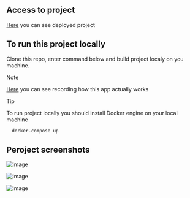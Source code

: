 ## Access to project
[Here](https://bamper-dyplom.onrender.com) you can see deployed project

## To run this project locally

Clone this repo, enter command below and build project localy on you machine. 

> [!NOTE]
> [Here](https://drive.google.com/drive/folders/17DJ-PAcTLcp8jQvKT8CsQLYrtk6mv3y4) you can see recording how this app actually works

> [!TIP]
> To run project locally you should install Docker engine on your local machine

```cmd
  docker-compose up
```

## Peroject screenshots

![image](https://github.com/b1on1kkk/bamper_dyplom/assets/114521829/2cbe9f8c-cb3e-4a34-a793-6989a9611ab3)

![image](https://github.com/b1on1kkk/bamper_dyplom/assets/114521829/70ef15f5-2a28-4f2e-a69d-d2875f435307)

![image](https://github.com/b1on1kkk/bamper_dyplom/assets/114521829/b548330a-341e-4084-8a5c-fe6d4ef4b883)
